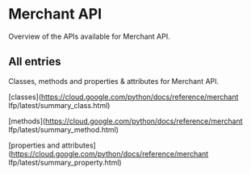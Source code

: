 [
This is a templated file. Adding content to this file may result in it being
reverted. Instead, if you want to place additional content, create an
"overview_content.md" file in `docs/` directory. The Sphinx tool will
pick up on the content and merge the content.
]: #

# Merchant API

Overview of the APIs available for Merchant API.

## All entries

Classes, methods and properties & attributes for
Merchant API.

[classes](https://cloud.google.com/python/docs/reference/merchant lfp/latest/summary_class.html)

[methods](https://cloud.google.com/python/docs/reference/merchant lfp/latest/summary_method.html)

[properties and
attributes](https://cloud.google.com/python/docs/reference/merchant lfp/latest/summary_property.html)
